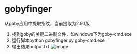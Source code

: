 # gobyfinger
从goby应用中提取指纹，当前提取为2.9.1版
1. 找到goby的关键二进制文件，如windows下为goby-cmd.exe
2. 运行脚本python gobyfinger.py goby-cmd.exe
3. 输出结果output.txt
![image](https://github.com/nszy007/gobyfinger/assets/39269223/128384ab-3595-475a-a34b-4c9768a719b3)
